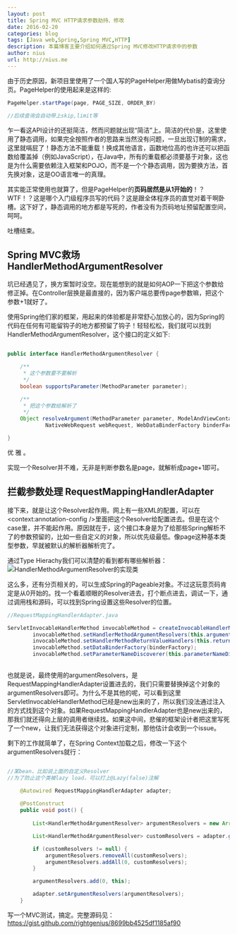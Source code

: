 ```yaml
---
layout: post
title: Spring MVC HTTP请求参数劫持、修改
date: 2016-02-20
categories: blog
tags: [Java web,Spring,Spring MVC,HTTP]
description: 本篇博客主要介绍如何通过Spring MVC修改HTTP请求中的参数
author: nius
url: http://nius.me
---
```


由于历史原因，新项目里使用了一个国人写的PageHelper用做Mybatis的查询分页。PageHelper的使用起来是这样的:

```Java
PageHelper.startPage(page, PAGE_SIZE, ORDER_BY)

//后续查询会自动带上skip,limit等
```
乍一看这API设计的还挺简洁，然而问题就出现“简洁”上。简洁的代价是，这里使用了静态调用，如果完全按照作者的思路来当然没有问题，一旦出现订制的需求，这里就嗝屁了！静态方法不能重载！换成其他语言，函数地位高的也许还可以把函数给覆盖掉（例如JavaScript），在Java中，所有的重载都必须要基于对象，这也是为什么需要依赖注入框架和POJO，而不是一个个静态调用，因为要换方法，首先换对象，这是OO语言唯一的真理。

其实能正常使用也就算了，但是PageHelper的**页码居然是从1开始的**！？WTF！？这是哪个入门级程序员写的代码？这是跟全体程序员的直觉对着干啊卧槽。这下好了，静态调用的地方都是写死的，作者没有为页码地址预留配置空间，呵呵。

吐槽结束。

## Spring MVC救场 HandlerMethodArgumentResolver

坑已经遇见了，换方案暂时没空。现在能想到的就是如何AOP一下把这个参数给修正掉。在Controller层换是最直接的，因为客户端总要传page参数嘛，把这个参数+1就好了。

使用Spring他们家的框架，用起来的体验都是非常舒心加放心的，因为Spring的代码在任何有可能留钩子的地方都预留了钩子！轻轻松松，我们就可以找到HandlerMethodArgumentResolver，这个接口的定义如下:


```Java

public interface HandlerMethodArgumentResolver {

	/**
	 * 这个参数要不要解析
	 */
	boolean supportsParameter(MethodParameter parameter);

	/**
	 * 把这个参数给解析了
	 */
	Object resolveArgument(MethodParameter parameter, ModelAndViewContainer mavContainer,
			NativeWebRequest webRequest, WebDataBinderFactory binderFactory) throws Exception;

}
```

优 雅 。

实现一个Resolver并不难，无非是判断参数名是page，就解析成page+1即可。

## 拦截参数处理 RequestMappingHandlerAdapter

接下来，就是让这个Resolver起作用。网上有一些XML的配置，可以在<context:annotation-config />里面把这个Resolver给配置进去。但是在这个case里，并不能起作用。原因就在于，这个接口本身是为了给那些Spring解析不了的参数预留的，比如一些自定义的对象，所以优先级最低。像page这种基本类型参数，早就被默认的解析器解析完了。

通过Type Hierachy我们可以清楚的看到都有哪些解析器：
![HandlerMethodArgumentResolver的实现类](https://img.alicdn.com/imgextra/i4/56380417/TB2r2C7kpXXXXaxXXXXXXXXXXXX_!!56380417.png)


这么多，还有分页相关的，可以生成Spring的Pageable对象。不过这玩意页码肯定是从0开始的。找一个看着顺眼的Resolver进去，打个断点进去，调试一下，通过调用栈和源码，可以找到Spring设置这些Resolver的位置。

```Java
//RequestMappingHandlerAdapter.java

ServletInvocableHandlerMethod invocableMethod = createInvocableHandlerMethod(handlerMethod);
		invocableMethod.setHandlerMethodArgumentResolvers(this.argumentResolvers);
		invocableMethod.setHandlerMethodReturnValueHandlers(this.returnValueHandlers);
		invocableMethod.setDataBinderFactory(binderFactory);
		invocableMethod.setParameterNameDiscoverer(this.parameterNameDiscoverer);
		
```

也就是说，最终使用的argumentResolvers，是RequestMappingHandlerAdapter设置进去的，我们只需要替换掉这个对象的argumentResolvers即可。为什么不是其他的呢，可以看到这里ServletInvocableHandlerMethod已经是new出来的了，所以我们没法通过注入的方式找到这个对象。如果RequestMappingHandlerAdapter也是new出来的，那我们就还得向上层的调用者继续找。如果这中间，悲催的框架设计者把这里写死了一个new，让我们无法获得这个对象进行定制，那他估计会收到一个issue。

剩下的工作就简单了，在Spring Context加载之后，修改一下这个argumentResolvers就行：

```Java

//某bean，比如说上面的自定义Resolver
//为了防止这个类被lazy load，可以打上@Lazy(false)注解

    @Autowired RequestMappingHandlerAdapter adapter;
    
    @PostConstruct
    public void post() {
    
        List<HandlerMethodArgumentResolver> argumentResolvers = new ArrayList<>(adapter.getArgumentResolvers());

        List<HandlerMethodArgumentResolver> customResolvers = adapter.getCustomArgumentResolvers();

        if (customResolvers != null) {
            argumentResolvers.removeAll(customResolvers);
            argumentResolvers.addAll(0, customResolvers);
        }

        argumentResolvers.add(0, this);

        adapter.setArgumentResolvers(argumentResolvers);
    }

```

写一个MVC测试，搞定。完整源码见：https://gist.github.com/rightgenius/8699bb4525df1185af90


